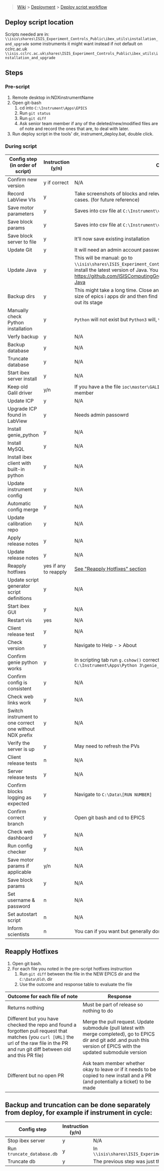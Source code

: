 > [Wiki](Home) > [Deployment](Deployment) > [Deploy script workflow](Deploy-script-workflow)

## Deploy script location

Scripts needed are in: `\\isis\shares\ISIS_Experiment_Controls_Public\ibex_utils\installation_and_upgrade`
some instruments it might want instead if not default on cclrc.ac.uk
`\\isis.cclrc.ac.uk\shares\ISIS_Experiment_Controls_Public\ibex_utils\installation_and_upgrade`

## Steps

### Pre-script
1. Remote desktop in:NDXinstrumentName 
2. Open git-bash
    1. cd into `C:\Instrument\Apps\EPICS`
    2. Run `git status`
    3. Run `git diff`
    4. Ask senior team member if any of the deleted/new/modified files are of note and record the ones that are, to deal with later.
3. Run deploy script in the tools' dir, instrument_deploy.bat, double click.

### During script

| Config step (in order of script) | Instruction (y/n) | Comment |
| ----------- | ----------------- | ------- |
| Confirm new version | y if correct | N/A |
| Record LabView VIs | y | Take screenshots of blocks and relevant information such as motors in some cases. (for future reference) |
| Save motor parameters | y | Saves into csv file at `C:\Instrument\var\deployment_pv_backups\motors\` |
| Save block params | y | Saves into csv file at `C:\Instrument\var\deployment_pv_backups\` |
| Save block server to file | y | It'll now save existing installation |
| Update Git | y | It will need an admin account password for the instrument |
| Update Java | y | This will be manual: go to `\\isis\shares\ISIS_Experiment_Controls_Public\third_party_installers\` and install the latest version of Java. You can find some more info here: https://github.com/ISISComputingGroup/ibex_developers_manual/wiki/Upgrade-Java |
| Backup dirs | y | This might take a long time. Close any window that have it open. The dir. Find size of epics i apps dir and then find size of backup in data and then old to find out its stage |
| Manually check Python installation | y | `Python` will not exist but `Python3` will, which the script will realise and back up|
| Verfy backup | y | N/A |
| Backup database | y | N/A |
| Truncate database | y | N/A |
| Start ibex server install | y | N/A |
| Keep old Galil driver | y/n | If you have a the file `ioc\master\GALIL\GALIL_OLD.txt` then YES if not ask a team member |
| Update ICP | y | N/A |
| Upgrade ICP found in LabView | y | Needs admin passowrd |
| Install genie_python | y | N/A |
| Install MySQL | y | N/A |
| Install ibex client with built-in python | y | N/A |
| Update instrument config | y | N/A |
| Automatic config merge | y | N/A |
| Update calibration repo | y | N/A |
| Apply release notes | y | N/A |
| Update release notes | y | N/A |
| Reapply hotfixes | yes if any to reapply | [See "Reapply Hotfixes" section](#reapply-hotfixes) |
| Update script generator script definitions | y | N/A |
| Start ibex GUI | y | N/A |
| Restart vis | yes | N/A |
| Client release test | y | N/A |
| Check version | y | Navigate to Help - > About |
| Confirm genie python works | y | In scripting tab run `g.cshow()` correctly and run as well in `C:\Instrument\Apps\Python 3\genie_python.bat` |
| Confirm config is consistent | y | N/A |
| Check web links work | y | N/A |
| Switch instrument to one correct one without NDX prefix | y | N/A |
| Verify the server is up | y | May need to refresh the PVs |
| Client release tests | n | N/A | 
| Server release tests | y | N/A | 
| Confirm blocks logging as expected | y | Navigate to `C:\Data\[RUN NUMBER]` | 
| Confirm correct branch | y | Open git bash and cd to EPICS | 
| Check web dashboard | y | N/A | 
| Run config checker | y | N/A | 
| Save motor params if applicable | y/n| N/A | 
| Save block params | y | N/A | 
| Set username & password | n | N/A | 
| Set autostart script | n | N/A | 
| Inform scientists | n | You can if you want but generally done in release messages |

## Reapply Hotfixes

1. Open git bash.
2. For each file you noted in the pre-script hotfixes instruction
    1. Run `git diff` between the file in the NEW EPICS dir and the `C:\Data\Old\` dir
    2. Use the outcome and response table to evaluate the file

| Outcome for each file of note | Response | 
| ----------- | ----------------- | 
| Returns nothing | Must be part of release so nothing to do | 
| Different but you have checked the repo and found a forgotten pull request that matches (you `curl [URL]` the url of the raw file in the PR and run git diff between old and this PR file) | Merge the pull request. Update submodule (pull latest with merge completed), go to EPICS dir and git add .and push this version of EPICS with the updated submodule version | 
| Different but no open PR | Ask team member whether okay to leave or if it needs to be copied to new install and a PR (and potentially a ticket) to be made |


## Backup and truncation can be done separately from deploy, for example if instrument in cycle:
| Config step | Instruction (y/n) | Comment |
| ----------- | ----------------- | ------- |
|  Stop ibex server | y | N/A |
| Run `truncate_database.db` | y | In `\\isis\shares\ISIS_Experiment_Controls_Public\ibex_utils\installation_and_upgrade\` |
| Truncate db | y | The previous step was just the backup |



